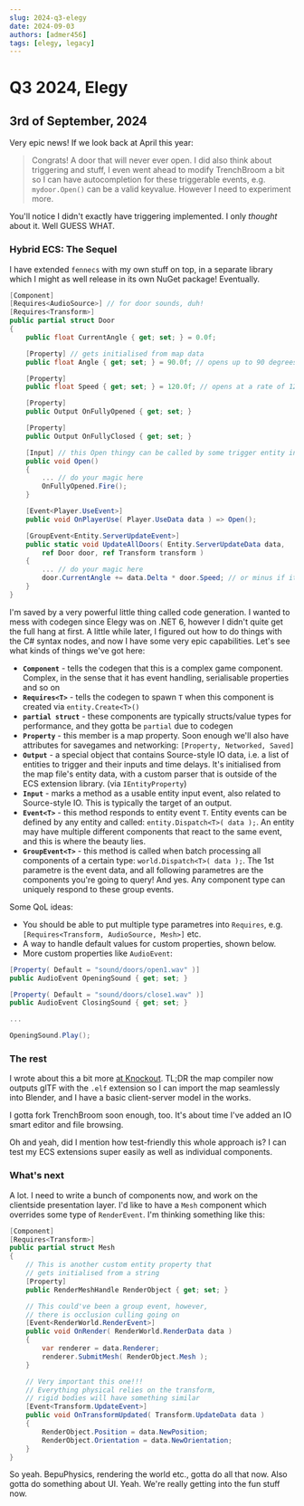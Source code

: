 ```yaml
---
slug: 2024-q3-elegy
date: 2024-09-03
authors: [admer456]
tags: [elegy, legacy]
---
```


# Q3 2024, Elegy

## 3rd of September, 2024

Very epic news! If we look back at April this year:

> Congrats! A door that will never ever open. I did also think about triggering and stuff, I even went ahead to modify TrenchBroom a bit so I can have autocompletion for these triggerable events, e.g. `mydoor.Open()` can be a valid keyvalue. However I need to experiment more.

You'll notice I didn't exactly have triggering implemented. I only *thought* about it. Well GUESS WHAT.

### Hybrid ECS: The Sequel

I have extended `fennecs` with my own stuff on top, in a separate library which I might as well release in its own NuGet package! Eventually.

<!-- truncate -->

```cs
[Component]
[Requires<AudioSource>] // for door sounds, duh!
[Requires<Transform>]
public partial struct Door
{
	public float CurrentAngle { get; set; } = 0.0f;

	[Property] // gets initialised from map data
	public float Angle { get; set; } = 90.0f; // opens up to 90 degrees by default

	[Property]
	public float Speed { get; set; } = 120.0f; // opens at a rate of 120 deg/sec by default

	[Property]
	public Output OnFullyOpened { get; set; }

	[Property]
	public Output OnFullyClosed { get; set; }

	[Input] // this Open thingy can be called by some trigger entity in the map!
	public void Open()
	{
		... // do your magic here
		OnFullyOpened.Fire();
	}

	[Event<Player.UseEvent>]
	public void OnPlayerUse( Player.UseData data ) => Open();

	[GroupEvent<Entity.ServerUpdateEvent>]
	public static void UpdateAllDoors( Entity.ServerUpdateData data,
		ref Door door, ref Transform transform )
	{
		... // do your magic here
		door.CurrentAngle += data.Delta * door.Speed; // or minus if it's closing, whatever
	}
}
```

I'm saved by a very powerful little thing called code generation. I wanted to mess with codegen since Elegy was on .NET 6, however I didn't quite get the full hang at first. A little while later, I figured out how to do things with the C# syntax nodes, and now I have some very epic capabilities. Let's see what kinds of things we've got here:
* **`Component`** - tells the codegen that this is a complex game component. Complex, in the sense that it has event handling, serialisable properties and so on
* **`Requires<T>`** - tells the codegen to spawn `T` when this component is created via `entity.Create<T>()`
* **`partial struct`** - these components are typically structs/value types for performance, and they gotta be `partial` due to codegen
* **`Property`** - this member is a map property. Soon enough we'll also have attributes for savegames and networking: `[Property, Networked, Saved]`
* **`Output`** - a special object that contains Source-style IO data, i.e. a list of entities to trigger and their inputs and time delays. It's initialised from the map file's entity data, with a custom parser that is outside of the ECS extension library. (via `IEntityProperty`)
* **`Input`** - marks a method as a usable entity input event, also related to Source-style IO. This is typically the target of an output.
* **`Event<T>`** - this method responds to entity event `T`. Entity events can be defined by any entity and called: `entity.Dispatch<T>( data );`. An entity may have multiple different components that react to the same event, and this is where the beauty lies.
* **`GroupEvent<T>`** - this method is called when batch processing all components of a certain type: `world.Dispatch<T>( data );`. The 1st parametre is the event data, and all following parametres are the components you're going to query! And yes. Any component type can uniquely respond to these group events.

Some QoL ideas:
* You should be able to put multiple type parametres into `Requires`, e.g. `[Requires<Transform, AudioSource, Mesh>]` etc.
* A way to handle default values for custom properties, shown below.
* More custom properties like `AudioEvent`:

```cs
[Property( Default = "sound/doors/open1.wav" )]
public AudioEvent OpeningSound { get; set; }

[Property( Default = "sound/doors/close1.wav" )]
public AudioEvent ClosingSound { get; set; }

...

OpeningSound.Play();
```

### The rest

I wrote about this a bit more [at Knockout](https://knockout.chat/thread/58267). TL;DR the map compiler now outputs glTF with the `.elf` extension so I can import the map seamlessly into Blender, and I have a basic client-server model in the works.

I gotta fork TrenchBroom soon enough, too. It's about time I've added an IO smart editor and file browsing.

Oh and yeah, did I mention how test-friendly this whole approach is? I can test my ECS extensions super easily as well as individual components.

### What's next

A lot. I need to write a bunch of components now, and work on the clientside presentation layer. I'd like to have a `Mesh` component which overrides some type of `RenderEvent`. I'm thinking something like this:

```cs
[Component]
[Requires<Transform>]
public partial struct Mesh
{
	// This is another custom entity property that
	// gets initialised from a string
	[Property]
	public RenderMeshHandle RenderObject { get; set; }

	// This could've been a group event, however,
	// there is occlusion culling going on
	[Event<RenderWorld.RenderEvent>]
	public void OnRender( RenderWorld.RenderData data )
	{
		var renderer = data.Renderer;
		renderer.SubmitMesh( RenderObject.Mesh );
	}

	// Very important this one!!!
	// Everything physical relies on the transform,
	// rigid bodies will have something similar
	[Event<Transform.UpdateEvent>]
	public void OnTransformUpdated( Transform.UpdateData data )
	{
		RenderObject.Position = data.NewPosition;
		RenderObject.Orientation = data.NewOrientation;
	}
}
```

So yeah. BepuPhysics, rendering the world etc., gotta do all that now. Also gotta do something about UI. Yeah. We're really getting into the fun stuff now.
